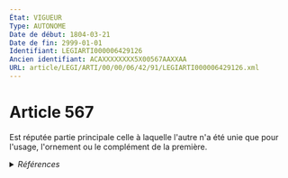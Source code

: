 ```yaml
---
État: VIGUEUR
Type: AUTONOME
Date de début: 1804-03-21
Date de fin: 2999-01-01
Identifiant: LEGIARTI000006429126
Ancien identifiant: ACAXXXXXXXX5X00567AAXXAA
URL: article/LEGI/ARTI/00/00/06/42/91/LEGIARTI000006429126.xml
---
```


<h1>Article 567</h1>

Est réputée partie principale celle à laquelle l'autre n'a été unie que pour
l'usage, l'ornement ou le complément de la première.


<details>
  <summary><em>Références</em></summary>

  <h2>Références faites par l'article</h2>
  
  <ul>
    <li>
      CODIFICATION source Loi 1804-01-27
    </li>
    <li>
      CREATION source Loi 1804-01-27 promulguée le 6 février 1804
    </li>
  </ul>
</details>
